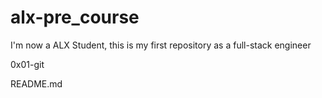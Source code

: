 # alx-pre_course
 I'm now a ALX Student, this is my first repository as a full-stack engineer
 
 
 0x01-git
 
 
 README.md
